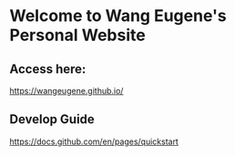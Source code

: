 # Welcome to Wang Eugene's Personal Website

## Access here:
https://wangeugene.github.io/

## Develop Guide
https://docs.github.com/en/pages/quickstart
